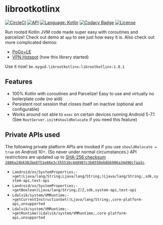 # librootkotlinx

[![CircleCI](https://circleci.com/gh/Mygod/librootkotlinx.svg?style=shield)](https://circleci.com/gh/Mygod/librootkotlinx)
[![API](https://img.shields.io/badge/API-21%2B-brightgreen.svg?style=flat)](https://android-arsenal.com/api?level=21)
[![Language: Kotlin](https://img.shields.io/github/languages/top/Mygod/librootkotlinx.svg)](https://github.com/Mygod/librootkotlinx/search?l=kotlin)
[![Codacy Badge](https://app.codacy.com/project/badge/Grade/ae00f3cc581f4222a126ffafeeb70987)](https://www.codacy.com/gh/Mygod/librootkotlinx/dashboard?utm_source=github.com&amp;utm_medium=referral&amp;utm_content=Mygod/librootkotlinx&amp;utm_campaign=Badge_Grade)
[![License](https://img.shields.io/github/license/Mygod/librootkotlinx.svg)](LICENSE)

Run rooted Kotlin JVM code made super easy with coroutines and parcelize!
Check out demo at `app` to see just how easy it is.
Also check out more complicated demos:
* [PoGo+LE](https://github.com/Mygod/pogoplusle)
* [VPN Hotspot](https://github.com/Mygod/VPNHotspot) (how this library started)

Use it now!
`be.mygod.librootkotlinx:librootkotlinx:1.0.1`

## Features

* 100% Kotlin with coroutines and Parcelize! Easy to use and virtually no boilerplate code (no aidl)
* Persistent root session that closes itself on inactive (optional and configurable)
* Works around not able to `exec` on certain devices running Android 5-7.1
  (See `RootServer.init#shouldRelocate` if you need this feature)  

## Private APIs used

The following private platform APIs are invoked if you use `shouldRelocate = true` on Android 10+.
(So never under normal circumstances.)
API restrictions are updated up to [SHA-256 checksum `2886a24b6382be8751e86e3c355516c448987c3b0550eb8bb906a34490cfaa3c`](https://dl.google.com/developers/android/tm/non-sdk/hiddenapi-flags.csv).

* `Landroid/os/SystemProperties;->get(Ljava/lang/String;Ljava/lang/String;)Ljava/lang/String;,sdk,system-api,test-api`
* `Landroid/os/SystemProperties;->getBoolean(Ljava/lang/String;Z)Z,sdk,system-api,test-api`
* `Ldalvik/system/VMRuntime;->getCurrentInstructionSet()Ljava/lang/String;,core-platform-api,unsupported`
* `Ldalvik/system/VMRuntime;->getRuntime()Ldalvik/system/VMRuntime;,core-platform-api,unsupported`
